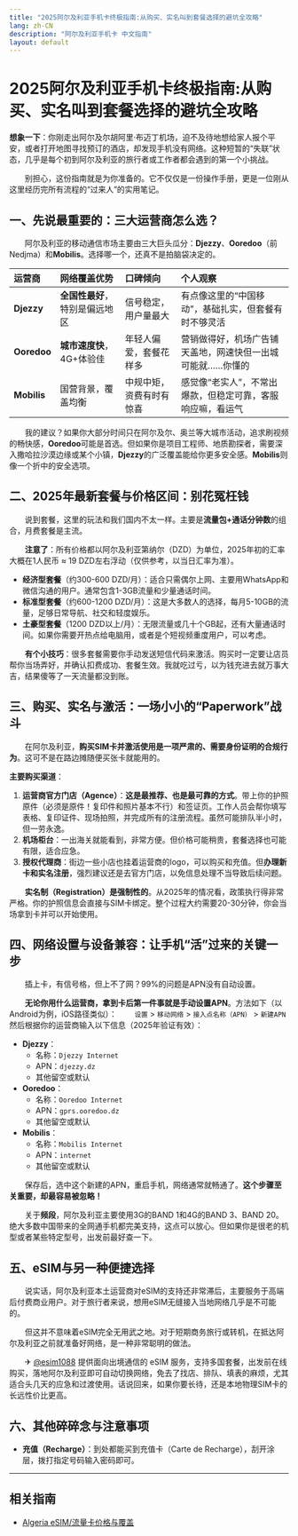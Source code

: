 ```yaml
---
title: "2025阿尔及利亚手机卡终极指南:从购买、实名叫到套餐选择的避坑全攻略"
lang: zh-CN
description: "阿尔及利亚手机卡 中文指南"
layout: default
---
```

# 2025阿尔及利亚手机卡终极指南:从购买、实名叫到套餐选择的避坑全攻略

**想象一下**：你刚走出阿尔及尔胡阿里·布迈丁机场，迫不及待地想给家人报个平安，或者打开地图寻找预订的酒店，却发现手机没有网络。这种短暂的“失联”状态，几乎是每个初到阿尔及利亚的旅行者或工作者都会遇到的第一个小挑战。

　　别担心，这份指南就是为你准备的。它不仅仅是一份操作手册，更是一位刚从这里经历完所有流程的“过来人”的实用笔记。

## 一、先说最重要的：三大运营商怎么选？

　　阿尔及利亚的移动通信市场主要由三大巨头瓜分：**Djezzy**、**Ooredoo**（前Nedjma）和**Mobilis**。选择哪一个，还真不是拍脑袋决定的。

| 运营商 | 网络覆盖优势 | 口碑倾向 | 个人观察 |
| :--- | :--- | :--- | :--- |
| **Djezzy** | **全国性最好**，特别是偏远地区 | 信号稳定，用户量最大 | 有点像这里的“中国移动”，基础扎实，但套餐有时不够灵活 |
| **Ooredoo** | **城市速度快**，4G+体验佳 | 年轻人偏爱，套餐花样多 | 营销做得好，机场广告铺天盖地，网速快但一出城可能就……你懂的 |
| **Mobilis** | 国营背景，覆盖均衡 | 中规中矩，资费有时有惊喜 | 感觉像“老实人”，不常出爆款，但稳定可靠，客服响应嘛，看运气 |

　　我的建议？如果你大部分时间只在阿尔及尔、奥兰等大城市活动，追求刷视频的畅快感，**Ooredoo**可能是首选。但如果你是项目工程师、地质勘探者，需要深入撒哈拉沙漠边缘或某个小镇，**Djezzy**的广泛覆盖能给你更多安全感。**Mobilis**则像一个折中的安全选项。

## 二、2025年最新套餐与价格区间：别花冤枉钱

　　说到套餐，这里的玩法和我们国内不太一样。主要是**流量包+通话分钟数**的组合，月费套餐是主流。

　　**注意了**：所有价格都以阿尔及利亚第纳尔（DZD）为单位，2025年初的汇率大概在1人民币 ≈ 19 DZD左右浮动（仅供参考，以当日汇率为准）。

*   **经济型套餐**（约300-600 DZD/月）：适合只需偶尔上网、主要用WhatsApp和微信沟通的用户。通常包含1-3GB流量和少量通话时间。
*   **标准型套餐**（约600-1200 DZD/月）：这是大多数人的选择，每月5-10GB的流量，足够日常导航、社交和轻度娱乐。
*   **土豪型套餐**（1200 DZD以上/月）：无限流量或几十个GB起，还有大量通话时间。如果你需要开热点给电脑用，或者是个短视频重度用户，可以考虑。

　　**有个小技巧**：很多套餐需要你手动发送短信代码来激活。购买时一定要让店员帮你当场弄好，并确认扣费成功、套餐生效。我就吃过亏，以为钱充进去就万事大吉，结果傻等了一天流量都没到账。

## 三、购买、实名与激活：一场小小的“Paperwork”战斗

　　在阿尔及利亚，**购买SIM卡并激活使用是一项严肃的、需要身份证明的合规行为**。这可不是在路边摊随便买张卡就能用的。

**主要购买渠道**：
1.  **运营商官方门店（Agence）**：**这是最推荐、也是最可靠的方式**。带上你的护照原件（必须是原件！复印件和照片基本不行）和签证页。工作人员会帮你填写表格、复印证件、现场拍照，并完成所有的注册流程。虽然可能排队半小时，但一劳永逸。
2.  **机场柜台**：一出海关就能看到，非常方便。但价格可能稍贵，套餐选择也可能有限，适合应急。
3.  **授权代理商**：街边一些小店也挂着运营商的logo，可以购买和充值。但**办理新卡和实名注册**，强烈建议还是去官方门店，以免信息处理不当导致后续问题。

　　**实名制（Registration）是强制性的**。从2025年的情况看，政策执行得非常严格。你的护照信息会直接与SIM卡绑定。整个过程大约需要20-30分钟，你会当场拿到卡并可以开始使用。

## 四、网络设置与设备兼容：让手机“活”过来的关键一步

　　插上卡，有信号格，但上不了网？99%的问题是APN没有自动设置。

　　**无论你用什么运营商，拿到卡后第一件事就是手动设置APN**。方法如下（以Android为例，iOS路径类似）：
　　`设置` > `移动网络` > `接入点名称（APN）` > `新建APN`
　　然后根据你的运营商输入以下信息（2025年验证有效）：

*   **Djezzy**：
    *   名称：`Djezzy Internet`
    *   APN：`djezzy.dz`
    *   其他留空或默认
*   **Ooredoo**：
    *   名称：`Ooredoo Internet`
    *   APN：`gprs.ooredoo.dz`
    *   其他留空或默认
*   **Mobilis**：
    *   名称：`Mobilis Internet`
    *   APN：`internet`
    *   其他留空或默认

　　保存后，选中这个新建的APN，重启手机，网络通常就畅通了。**这个步骤至关重要，却最容易被忽略！**

　　关于**频段**，阿尔及利亚主要使用3G的BAND 1和4G的BAND 3、BAND 20。绝大多数中国带来的全网通手机都完美支持，这点可以放心。但如果你是很老的机型或者某些特定型号，出发前最好查一下。

## 五、eSIM与另一种便捷选择

　　说实话，阿尔及利亚本土运营商对eSIM的支持还非常滞后，主要服务于高端后付费商业用户。对于旅行者来说，想用eSIM无缝接入当地网络几乎是不可能的。

　　但这并不意味着eSIM完全无用武之地。对于短期商务旅行或转机，在抵达阿尔及利亚之前就准备好网络，是一种非常聪明的做法。

　　✈ [@esim1088](https://t.me/s/esim1088) 提供面向出境通信的 eSIM 服务，支持多国套餐，出发前在线购买，落地阿尔及利亚即可自动切换网络，免去了找店、排队、填表的麻烦，尤其适合头几天的应急和过渡使用。话说回来，如果你要长待，还是本地物理SIM卡的长远性价比更高。

## 六、其他碎碎念与注意事项

*   **充值（Recharge）**：到处都能买到充值卡（Carte de Recharge），刮开涂层，拨打指定号码输入密码即可。

<!-- crosslink -->
---

## 相关指南

- [Algeria eSIM/流量卡价格与覆盖](https://azpetavircava.github.io/algeria-data-plans)
